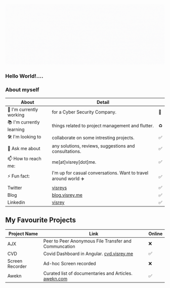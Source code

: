 <p align="center"><a href="https://visrey.me" target="_blank" rel="noopener noreferrer"><img src="https://github.com/visrey/visrey/raw/master/visreygif.gif" alt="re-frame logo"></a></p>

### Hello World!....
### About myself
| About | Detail |  |
| ------ | ------ | ------ |
|🔐 I'm currently working| for a Cyber Security Company. |:trident:|
|📚 I'm currently learning| things related to project management and flutter. |:recycle:|
|🛠️ I'm looking to| collaborate on some intresting projects. |:white_check_mark:|
|💬 Ask me about| any solutions, reviews, suggestions and consultations. |:white_check_mark:|
|📫 How to reach me:| me[at]visrey[dot]me.|:white_check_mark:|
|⚡ Fun fact:| I'm up for casual conversations. Want to travel around world :airplane:|:white_check_mark:|
|Twitter|[visreys](https://twitter.com/visreys)|:white_check_mark:|
|Blog|[blog.visrey.me](https://blog.visrey.me)|:white_check_mark:|
|Linkedin|[visrey](https://www.linkedin.com/in/visrey/)|:white_check_mark:|


## My Favourite Projects
| Project Name | Link |Online|
| ------ | ------ | ------ |
|AJX|Peer to Peer Anonymous File Transfer and Communcation|:x:|
|CVD|Covid Dashboard in Angular. [cvd.visrey.me](https://cvd.visrey.me)|:white_check_mark:|
|Screen Recorder|Ad-hoc Screen recorded|:x:|
|Awekn|Curated list of documentaries and Articles. [awekn.com](https://awekn.com)|:white_check_mark:|

<!--
**visrey/visrey** is a ✨ _special_ ✨ repository because its `README.md` (this file) appears on your GitHub profile.

Here are some ideas to get you started:

- 🔭 I’m currently working on ...
- 🌱 I’m currently learning ...
- 👯 I’m looking to collaborate on ...
- 🤔 I’m looking for help with ...
- 💬 Ask me about ...
- 📫 How to reach me: ...
- 😄 Pronouns: ...
- ⚡ Fun fact: ...
<p align="center"><a href="https://visrey.me" target="_blank" rel="noopener noreferrer"><img src="https://visrey.me/show.png" alt="re-frame logo"></a></p>
-->
